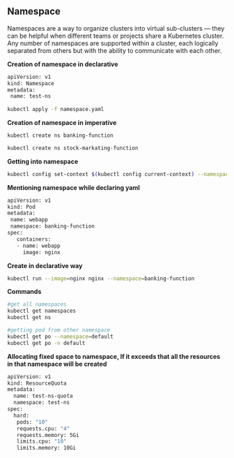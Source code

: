 ## Namespace

Namespaces are a way to organize clusters into virtual sub-clusters — they can be helpful when different teams or projects share a Kubernetes cluster. Any number of namespaces are supported within a cluster, each logically separated from others but with the ability to communicate with each other.

**Creation of namespace in declarative**

 ```bash
apiVersion: v1
kind: Namespace
metadata:
  name: test-ns
    
kubectl apply -f namespace.yaml 
```

**Creation of namespace in imperative**

 ```bash
kubectl create ns banking-function

kubectl create ns stock-markating-function    
```

**Getting into namespace**

```bash
kubectl config set-context $(kubectl config current-context) --namespace=banking-function
```

**Mentioning namespace while declaring yaml**
```bash
apiVersion: v1
kind: Pod
metadata:
 name: webapp
 namespace: banking-function
spec:
   containers:
   - name: webapp
     image: nginx
```

**Create in declarative way**
```bash
kubectl run --image=nginx nginx --namespace=banking-function
``` 

**Commands**
```bash
#get all namespaces
kubectl get namespaces
kubectl get ns

#getting pod from other namespace
kubectl get po --namespace=default
kubectl get po -n default

```

**Allocating fixed space to namespace, If it exceeds that all the resources in that namespace will be created**
```bash
apiVersion: v1
kind: ResourceQuota
metadata:
  name: test-ns-quota
  namespace: test-ns
spec:
  hard:
   pods: "10"
   requests.cpu: "4"
   requests.memory: 5Gi
   limits.cpu: "10"
   limits.memory: 10Gi

```


